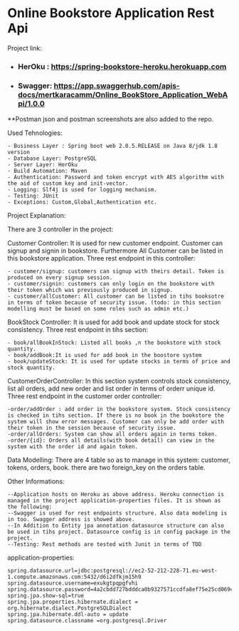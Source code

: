 # Online Bookstore Application Rest Api

Project link:

  - ### HerOku : https://spring-bookstore-heroku.herokuapp.com  
  - ### Swagger: https://app.swaggerhub.com/apis-docs/mertkaracamm/Online_BookStore_Application_WebApi/1.0.0
  
 **Postman json and postman screenshots are also added to the repo.
 
Used Tehnologies:
  
    - Business Layer : Spring boot web 2.0.5.RELEASE on Java 8/jdk 1.8 version    
    - Database Layer: PostgreSQL
    - Server Layer: HerOku
    - Build Automation: Maven
    - Authentication: Password and token encrypt with AES algorithm with the aid of custom key and init-vector.
    - Logging: Slf4j is used for logging mechanism.
    - Testing: JUnit
    - Exceptions: Custom,Global,Authentication etc.
  
  
 Project Explanation: 
  
   There are 3 controller in the project:
          
Customer Controller: It is used for new customer endpoint. Customer can signup and signin in bookstore. Furthermore All Customer can be listed in this bookstore application. Three rest endpoint in this controller:

    - customer/signup: customers can signup with theirs detail. Token is produced on every signup session.
    - customer/signin: customers can only login on the bookstore with their token which was previously produced in signup.
    - customer/allCustomer: All customer can be listed in tihs booksotre in terms of token because of security issue. (todo: in this section modelling must be based on some roles such as admin etc.)
    
BookStock Controller: It is used for add book and update stock for stock consistency. Three rest endpoint in tihs section:

    - book/allBookInStock: Listed all books ,n the bookstore with stock quantity.
    - book/addBook:It is used for add book in the boostore system
    - book/updateStock: It is used for update stocks in terms of price and stock quantity.
    
CustomerOrderController: In this section system controls stock consistency, list all orders, add new order and list order in terms of orderr unique id. Three rest endpoint in the customer order controller:

    -order/addOrder : add order in the bookstore system. Stock consistency is checked in tihs section. If there is no book in the bookstore the system will show error messages. Customer can only be add order with their token in the session because of security issue.    
    -order/allOrders: System can show all orders again in terms token. 
    -order/{id}: Orders all details(with book detail) can view in the system with the order id and again token. 



Data Modelling: There are 4 table so as to manage in this system: customer, tokens,  orders, book. there are two foreign_key on the orders table.

Other Informations:

    --Application hosts on Heroku as above address. Heroku connection is managed in the project application-properties files. It is shown as the following:
    --Swagger is used for rest endpoints structure. Also data modeling is in too. Swagger address is showed above.
    --In Addition to Entity jpa annotation datasource structure can also be used in tihs project. Datasource config is in config package in the project.
    --Testing: Rest methods are tested with Junit in terms of TDD
    
        
 application-properties:
 
    spring.datasource.url=jdbc:postgresql://ec2-52-212-228-71.eu-west-1.compute.amazonaws.com:5432/d6i2dfkjm15h9
    spring.datasource.username=exukgtpqpgfvhi
    spring.datasource.password=4a2cbdd727bdddca0b9327571ccdfa8ef75e25cd069c6333272232463c4b7149
    spring.jpa.show-sql=true        
    spring.jpa.properties.hibernate.dialect = org.hibernate.dialect.PostgreSQLDialect   
    spring.jpa.hibernate.ddl-auto = update
    spring.datasource.classname =org.postgresql.Driver




    
    
